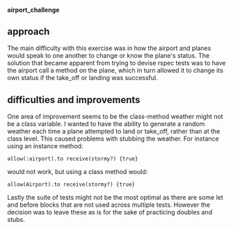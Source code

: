 #### airport_challenge

## approach
The main difficulty with this exercise was in how the airport and planes would 
speak to one another to change or know the plane's status. The solution that 
became apparent from trying to devise rspec tests was to have the airport call a
method on the plane, which in turn allowed it to change its own status if the 
take_off or landing was successful.

## difficulties and improvements
One area of improvement seems to be the class-method weather might not be a 
class variable. I wanted to have the ability to generate a random weather each 
time a plane attempted to land or take_off, rather than at the class level. This
caused problems with stubbing the weather. For instance using an instance 
method:
```
allow(:airport).to receive(stormy?) {true}
```
would not work, but using a class method would:
```
allow(Airport).to receive(stormy?) {true}
```
Lastly the suite of tests might not be the most optimal as there are some let 
and before blocks that are not used across multiple tests. However the decision 
was to leave these as is for the sake of practicing doubles and stubs.
